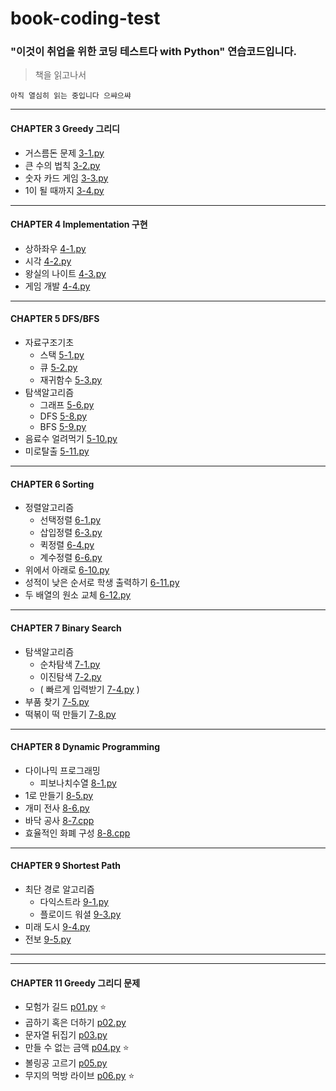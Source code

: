 # book-coding-test

### "이것이 취업을 위한 코딩 테스트다 with Python" 연습코드입니다.

> 책을 읽고나서

    아직 열심히 읽는 중입니다 으쌰으쌰

<hr>

#### CHAPTER 3 Greedy 그리디

- 거스름돈 문제 [3-1.py](/ch03_greedy/3-1.py)
- 큰 수의 법칙 [3-2.py](/ch03_greedy/3-2.py)
- 숫자 카드 게임 [3-3.py](/ch03_greedy/3-3.py)
- 1이 될 때까지 [3-4.py](/ch03_greedy/3-4.py)

<hr>

#### CHAPTER 4 Implementation 구현

- 상하좌우 [4-1.py](/ch04_implementation/4-1.py)
- 시각 [4-2.py](/ch04_implementation/4-2.py)
- 왕실의 나이트 [4-3.py](/ch04_implementation/4-3.py)
- 게임 개발 [4-4.py](/ch04_implementation/4-4.py)

<hr>

#### CHAPTER 5 DFS/BFS

- 자료구조기초
  - 스택 [5-1.py](/ch05_dfs-bfs/5-1.py)
  - 큐 [5-2.py](/ch05_dfs-bfs/5-2.py)
  - 재귀함수 [5-3.py](/ch05_dfs-bfs/5-3.py)
- 탐색알고리즘
  - 그래프 [5-6.py](/ch05_dfs-bfs/5-6.py)
  - DFS [5-8.py](/ch05_dfs-bfs/5-8.py)
  - BFS [5-9.py](/ch05_dfs-bfs/5-9.py)
- 음료수 얼려먹기 [5-10.py](/ch05_dfs-bfs/5-10.py)
- 미로탈출 [5-11.py](/ch05_dfs-bfs/5-11.py)

<hr>

#### CHAPTER 6 Sorting

- 정렬알고리즘
  - 선택정렬 [6-1.py](/ch06_sort/6-1.py)
  - 삽입정렬 [6-3.py](/ch06_sort/6-3.py)
  - 퀵정렬 [6-4.py](/ch06_sort/6-4.py)
  - 계수정렬 [6-6.py](/ch06_sort/6-6.py)
- 위에서 아래로 [6-10.py](/ch06_sort/6-10.py)
- 성적이 낮은 순서로 학생 출력하기 [6-11.py](/ch06_sort/6-11.py)
- 두 배열의 원소 교체 [6-12.py](/ch06_sort/6-12.py)

<hr>

#### CHAPTER 7 Binary Search

- 탐색알고리즘
  - 순차탐색 [7-1.py](/ch07_binary-search/7-1.py)
  - 이진탐색 [7-2.py](/ch07_binary-search/7-2.py)
  - ( 빠르게 입력받기 [7-4.py](/ch07_binary-search/7-4.py) )
- 부품 찾기 [7-5.py](/ch07_binary-search/7-5.py)
- 떡볶이 떡 만들기 [7-8.py](/ch07_binary-search/7-8.py)

<hr>

#### CHAPTER 8 Dynamic Programming

- 다이나믹 프로그래밍
  - 피보나치수열 [8-1.py](/ch08_dynamic-programming/8-1.py)
- 1로 만들기 [8-5.py](/ch08_dynamic-programming/8-5.py)
- 개미 전사 [8-6.py](/ch08_dynamic-programming/8-6.py)
- 바닥 공사 [8-7.cpp](/ch08_dynamic-programming/8-7.cpp)
- 효율적인 화폐 구성 [8-8.cpp](/ch08_dynamic-programming/8-8.cpp)

<hr>

#### CHAPTER 9 Shortest Path

- 최단 경로 알고리즘
  - 다익스트라 [9-1.py](/ch09_shortest-path/9-1.py)
  - 플로이드 워셜 [9-3.py](/ch09_shortest-path/9-3.py)
- 미래 도시 [9-4.py](/ch09_shortest-path/9-4.py)
- 전보 [9-5.py](/ch09_shortest-path/9-5.py)

<hr>

<hr>

#### CHAPTER 11 Greedy 그리디 문제

- 모험가 길드 [p01.py](/ch11_past_greedy/p01.py) ⭐️
- 곱하기 혹은 더하기 [p02.py](/ch11_past_greedy/p02.py)
- 문자열 뒤집기 [p03.py](/ch11_past_greedy/p03.py)
- 만들 수 없는 금액 [p04.py](/ch11_past_greedy/p04.py) ⭐️
- 볼링공 고르기 [p05.py](/ch11_past_greedy/p05.py)
- 무지의 먹방 라이브 [p06.py](/ch11_past_greedy/p06.py) ⭐️
